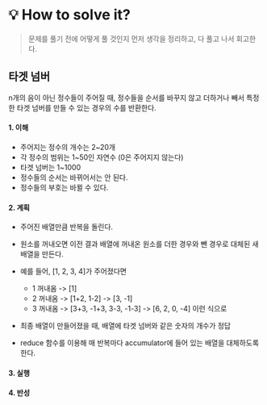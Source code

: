 
# 💡 How to solve it?
> 문제를 풀기 전에 어떻게 풀 것인지 먼저 생각을 정리하고, 다 풀고 나서 회고한다.

## 타겟 넘버
n개의 음이 아닌 정수들이 주어질 때, 정수들을 순서를 바꾸지 않고 더하거나 빼서
특정한 타겟 넘버를 만들 수 있는 경우의 수를 반환한다.

#### 1. 이해
- 주어지는 정수의 개수는 2~20개
- 각 정수의 범위는 1~50인 자연수 (0은 주어지지 않는다)
- 타겟 넘버는 1~1000
- 정수들의 순서는 바뀌어서는 안 된다.
- 정수들의 부호는 바뀔 수 있다.

#### 2. 계획
- 주어진 배열만큼 반복을 돌린다.
- 원소를 꺼내오면 이전 결과 배열에 꺼내온 원소를 더한 경우와 뺀 경우로 대체된 새 배열을 만든다.
- 예를 들어, [1, 2, 3, 4]가 주어졌다면
  - 1 꺼내옴 -> [1]
  - 2 꺼내옴 -> [1+2, 1-2] -> [3, -1]
  - 3 꺼내옴 -> [3+3, -1+3, 3-3, -1-3] -> [6, 2, 0, -4] 이런 식으로
- 최종 배열이 만들어졌을 때, 배열에 타겟 넘버와 같은 숫자의 개수가 정답

- reduce 함수를 이용해 매 반복마다 accumulator에 들어 있는 배열을 대체하도록 한다.

#### 3. 실행

#### 4. 반성
